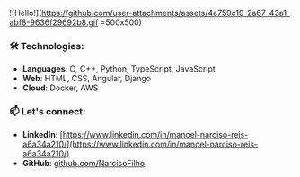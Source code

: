 ![Hello!](https://github.com/user-attachments/assets/4e759c19-2a67-43a1-abf8-9636f29692b8.gif =500x500)

### 🛠️ Technologies:
- **Languages**: C, C++, Python, TypeScript, JavaScript
- **Web**: HTML, CSS, Angular, Django
- **Cloud**: Docker, AWS

### 📫 Let's connect:
- **LinkedIn**: [https://www.linkedin.com/in/manoel-narciso-reis-a6a34a210/](https://www.linkedin.com/in/manoel-narciso-reis-a6a34a210/)  
- **GitHub**: [github.com/NarcisoFilho](https://github.com/NarcisoFilho)
